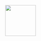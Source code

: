 <div id="header" align="center">
  <img src="https://media.giphy.com/media/YQitE4YNQNahy/giphy.gif" width="100"/>
</div>
